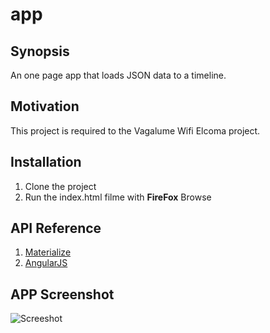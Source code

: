 # app

## Synopsis

An one page app that loads JSON data to a timeline.

## Motivation

This project is required to the Vagalume Wifi Elcoma project.

## Installation

1. Clone the project
2. Run the index.html filme with **FireFox** Browse

## API Reference

1. [Materialize](https://github.com/dogfalo/materialize/)
2. [AngularJS](https://github.com/angular/angular.js)

## APP Screenshot
![Screeshot](http://i.imgur.com/slX1ZWa.png)
